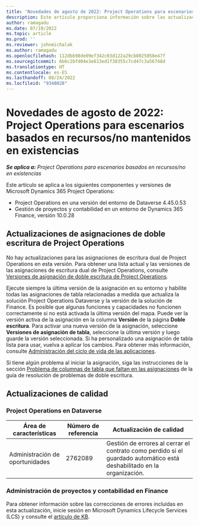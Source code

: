 ```yaml
---
title: 'Novedades de agosto de 2022: Project Operations para escenarios basados en recursos/no mantenidos en existencias'
description: Este artículo proporciona información sobre las actualizaciones de calidad disponibles en la versión de agosto de 2022 de Microsoft Dynamics 365 Project Operations para escenarios basados en recursos/no mantenidos en existencias.
author: ramagadu
ms.date: 07/19/2022
ms.topic: article
ms.prod: ''
ms.reviewer: johnmichalak
ms.author: ramagadu
ms.openlocfilehash: 112dbb98de09ef342c03d122a29cb8025058e47f
ms.sourcegitcommit: 6b6c2bfd04e3e613ed1f38355c7cd47c3a56748d
ms.translationtype: HT
ms.contentlocale: es-ES
ms.lasthandoff: 08/24/2022
ms.locfileid: "9348028"
---
```

# <a name="whats-new-august-2022---project-operations-for-resourcenon-stocked-based-scenarios"></a>Novedades de agosto de 2022: Project Operations para escenarios basados en recursos/no mantenidos en existencias

_**Se aplica a:** Project Operations para escenarios basados en recursos/no en existencias_

Este artículo se aplica a los siguientes componentes y versiones de Microsoft Dynamics 365 Project Operations:

- Project Operations en una versión del entorno de Dataverse 4.45.0.53
- Gestión de proyectos y contabilidad en un entorno de Dynamics 365 Finance, versión 10.0.28

## <a name="project-operations-dual-write-maps-updates"></a>Actualizaciones de asignaciones de doble escritura de Project Operations

No hay actualizaciones para las asignaciones de escritura dual de Project Operations en esta versión. Para obtener una lista actual y las versiones de las asignaciones de escritura dual de Project Operations, consulte [Versiones de asignación de doble escritura de Project Operations](../environment/resource-dual-write-maps.md).

Ejecute siempre la última versión de la asignación en su entorno y habilite todas las asignaciones de tabla relacionadas a medida que actualiza la solución Project Operations Dataverse y la versión de la solución de Finance. Es posible que algunas funciones y capacidades no funcionen correctamente si no está activada la última versión del mapa. Puede ver la versión activa de la asignación en la columna **Versión** de la página **Doble escritura**. Para activar una nueva versión de la asignación, seleccione **Versiones de asignación de tabla**, seleccione la última versión y luego guarde la versión seleccionada. Si ha personalizado una asignación de tabla lista para usar, vuelva a aplicar los cambios. Para obtener más información, consulte [Administración del ciclo de vida de las aplicaciones](/dynamics365/fin-ops-core/dev-itpro/data-entities/dual-write/app-lifecycle-management).

Si tiene algún problema al iniciar la asignación, siga las instrucciones de la sección [Problema de columnas de tabla que faltan en las asignaciones](/dynamics365/fin-ops-core/dev-itpro/data-entities/dual-write/dual-write-troubleshooting-finops-upgrades#missing-table-columns-issue-on-maps) de la guía de resolución de problemas de doble escritura.

## <a name="quality-updates"></a>Actualizaciones de calidad

### <a name="project-operations-on-dataverse"></a>Project Operations en Dataverse

| Área de características | Número de referencia | Actualización de calidad |
| --- | --- | --- |
| Administración de oportunidades | 2762089 | Gestión de errores al cerrar el contrato como perdido si el guardado automático está deshabilitado en la organización.|

### <a name="project-management-and-accounting-in-finance"></a>Administración de proyectos y contabilidad en Finance

Para obtener información sobre las correcciones de errores incluidas en esta actualización, inicie sesión en Microsoft Dynamics Lifecycle Services (LCS) y consulte el [artículo de KB](https://fix.lcs.dynamics.com/Issue/Details?bugId=694438).
